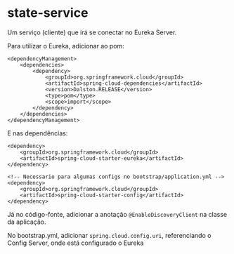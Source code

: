 # state-service

Um serviço (cliente) que irá se conectar no Eureka Server.


Para utilizar o Eureka, adicionar ao pom:
```
<dependencyManagement>
	<dependencies>
		<dependency>
			<groupId>org.springframework.cloud</groupId>
			<artifactId>spring-cloud-dependencies</artifactId>
			<version>Dalston.RELEASE</version>
			<type>pom</type>
			<scope>import</scope>
		</dependency>
	</dependencies>
</dependencyManagement>
```

E nas dependências:
```
<dependency>
	<groupId>org.springframework.cloud</groupId>
	<artifactId>spring-cloud-starter-eureka</artifactId>
</dependency>

<!-- Necessario para algumas configs no bootstrap/application.yml -->
<dependency>
	<groupId>org.springframework.cloud</groupId>
	<artifactId>spring-cloud-starter-config</artifactId>
</dependency>
```

Já no código-fonte, adicionar a anotação ```@EnableDiscoveryClient``` na classe da aplicação.

No bootstrap.yml, adicionar ```spring.cloud.config.uri```, referenciando o Config Server, onde está configurado o Eureka